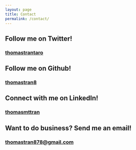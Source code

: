 ```yaml
---
layout: page
title: Contact
permalink: /contact/
---
```


<h2> Follow me on Twitter!</h2>
<h3 class="social-media"><i class="fab fa-twitter"></i> <a href="https://twitter.com/thomastrantaro" target="_blank">thomastrantaro</a></h3>

<h2> Follow me on Github!</h2>
<h3 class="social-media"><i class="fab fa-github"></i> <a href="https://github.com/thomastran8" target="_blank">thomastran8</a></h3>

<h2> Connect with me on LinkedIn!</h2>
<h3 class="social-media"><i class="fab fa-linkedin"></i> <a href="https://www.linkedin.com/in/thomasmttran/" target="_blank">thomasmttran</a></h3>

<h2> Want to do business? Send me an email!</h2>
<h3 class="social-media"><i class="fas fa-envelope"></i> <a href="mailto:thomastran878@gmail.com" target="_blank">thomastran878@gmail.com</a></h3>

